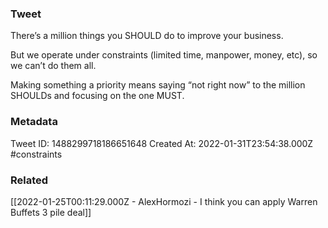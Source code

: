 ### Tweet
There’s a million things you SHOULD do to improve your business.

But we operate under constraints (limited time, manpower, money, etc), so we can’t do them all.

Making something a priority means saying “not right now” to the million SHOULDs and focusing on the one MUST.

### Metadata
Tweet ID: 1488299718186651648
Created At: 2022-01-31T23:54:38.000Z
#constraints

### Related
[[2022-01-25T00:11:29.000Z - AlexHormozi - I think you can apply Warren Buffets 3 pile deal]]

